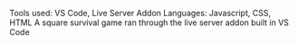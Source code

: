 Tools used: VS Code, Live Server Addon
Languages: Javascript, CSS, HTML
A square survival game ran through the live server addon built in VS Code
